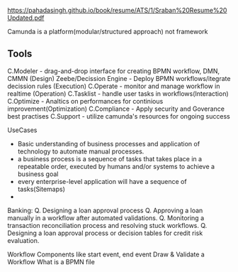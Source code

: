 
https://pahadasingh.github.io/book/resume/ATS/1/Sraban%20Resume%20Updated.pdf

Camunda is a platform(modular/structured approach) not framework
## Tools
C.Modeler -  drag-and-drop interface for creating BPMN workflow, DMN, CMMN (Design)
Zeebe/Decission Engine - Deploy BPMN workflows/itegrate decission rules (Execution)
C.Operate - monitor and manage workflow in realtime (Operation)
C.Tasklist - handle user tasks in workflows(Interaction)
C.Optimize - Analtics on performances for continious improvement(Optimization)
C.Compliance - Apply security and Goverance best practises
C.Support - utilize camunda's resources for ongoing success

UseCases 
- Basic understanding of business processes and application of technology to automate manual processes.
- a business process is a sequence of tasks that takes place in a repeatable order, executed by humans and/or systems to achieve a business goal
- every enterprise-level application will have a sequence of tasks(Sitemaps)
- 

Banking: 
Q. Designing a loan approval process
Q. Approving a loan manually in a workflow after automated validations.
Q. Monitoring a transaction reconciliation process and resolving stuck workflows.
Q. Designing a loan approval process or decision tables for credit risk evaluation.

Workflow Components like start event, end event
Draw & Validate a Workflow
What is a BPMN file